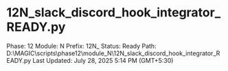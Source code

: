 # 12N_slack_discord_hook_integrator_READY.py

Phase: 12
Module: N
Prefix: 12N_
Status: Ready
Path: D:\MAGIC\scripts\phase12\module_N\12N_slack_discord_hook_integrator_READY.py
Last Updated: July 28, 2025 5:14 PM (GMT+5:30)
